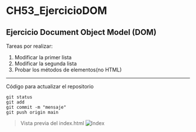 # CH53_EjercicioDOM
## Ejercicio Document Object Model (DOM)

Tareas por realizar:

1. Modificar la primer lista
2. Modificar la segunda lista
3. Probar los métodos de elementos(no HTML)

---

Código para actualizar el repositorio


```
git status
git add
git commit -m "mensaje"
git push origin main
```
> Vista previa del index.html
![Index](http://url/a.png)